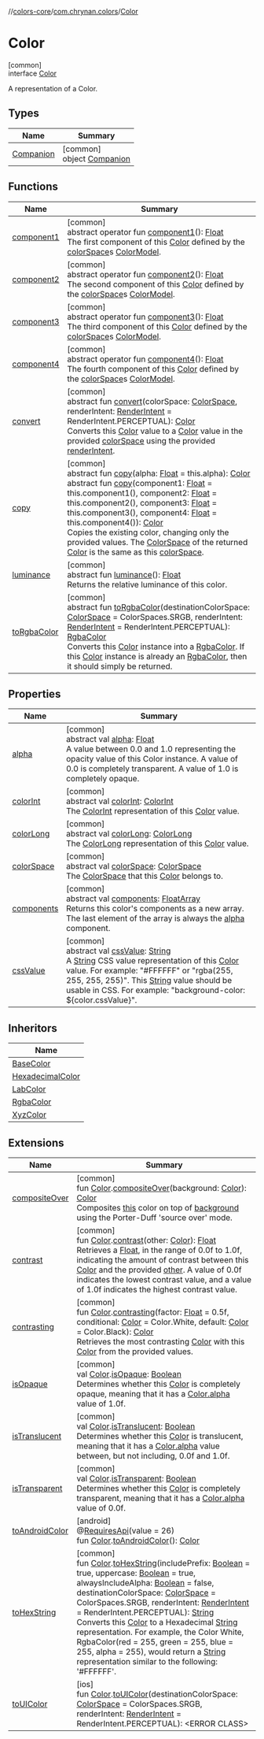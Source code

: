 //[colors-core](../../../index.md)/[com.chrynan.colors](../index.md)/[Color](index.md)

# Color

[common]\
interface [Color](index.md)

A representation of a Color.

## Types

| Name | Summary |
|---|---|
| [Companion](-companion/index.md) | [common]<br>object [Companion](-companion/index.md) |

## Functions

| Name | Summary |
|---|---|
| [component1](component1.md) | [common]<br>abstract operator fun [component1](component1.md)(): [Float](https://kotlinlang.org/api/latest/jvm/stdlib/kotlin/-float/index.html)<br>The first component of this [Color](index.md) defined by the [colorSpace](color-space.md)s [ColorModel](../../com.chrynan.colors.space/-color-model/index.md). |
| [component2](component2.md) | [common]<br>abstract operator fun [component2](component2.md)(): [Float](https://kotlinlang.org/api/latest/jvm/stdlib/kotlin/-float/index.html)<br>The second component of this [Color](index.md) defined by the [colorSpace](color-space.md)s [ColorModel](../../com.chrynan.colors.space/-color-model/index.md). |
| [component3](component3.md) | [common]<br>abstract operator fun [component3](component3.md)(): [Float](https://kotlinlang.org/api/latest/jvm/stdlib/kotlin/-float/index.html)<br>The third component of this [Color](index.md) defined by the [colorSpace](color-space.md)s [ColorModel](../../com.chrynan.colors.space/-color-model/index.md). |
| [component4](component4.md) | [common]<br>abstract operator fun [component4](component4.md)(): [Float](https://kotlinlang.org/api/latest/jvm/stdlib/kotlin/-float/index.html)<br>The fourth component of this [Color](index.md) defined by the [colorSpace](color-space.md)s [ColorModel](../../com.chrynan.colors.space/-color-model/index.md). |
| [convert](convert.md) | [common]<br>abstract fun [convert](convert.md)(colorSpace: [ColorSpace](../../com.chrynan.colors.space/-color-space/index.md), renderIntent: [RenderIntent](../../com.chrynan.colors.space/-render-intent/index.md) = RenderIntent.PERCEPTUAL): [Color](index.md)<br>Converts this [Color](index.md) value to a [Color](index.md) value in the provided [colorSpace](convert.md) using the provided [renderIntent](convert.md). |
| [copy](copy.md) | [common]<br>abstract fun [copy](copy.md)(alpha: [Float](https://kotlinlang.org/api/latest/jvm/stdlib/kotlin/-float/index.html) = this.alpha): [Color](index.md)<br>abstract fun [copy](copy.md)(component1: [Float](https://kotlinlang.org/api/latest/jvm/stdlib/kotlin/-float/index.html) = this.component1(), component2: [Float](https://kotlinlang.org/api/latest/jvm/stdlib/kotlin/-float/index.html) = this.component2(), component3: [Float](https://kotlinlang.org/api/latest/jvm/stdlib/kotlin/-float/index.html) = this.component3(), component4: [Float](https://kotlinlang.org/api/latest/jvm/stdlib/kotlin/-float/index.html) = this.component4()): [Color](index.md)<br>Copies the existing color, changing only the provided values. The [ColorSpace](color-space.md) of the returned [Color](index.md) is the same as this [colorSpace](color-space.md). |
| [luminance](luminance.md) | [common]<br>abstract fun [luminance](luminance.md)(): [Float](https://kotlinlang.org/api/latest/jvm/stdlib/kotlin/-float/index.html)<br>Returns the relative luminance of this color. |
| [toRgbaColor](to-rgba-color.md) | [common]<br>abstract fun [toRgbaColor](to-rgba-color.md)(destinationColorSpace: [ColorSpace](../../com.chrynan.colors.space/-color-space/index.md) = ColorSpaces.SRGB, renderIntent: [RenderIntent](../../com.chrynan.colors.space/-render-intent/index.md) = RenderIntent.PERCEPTUAL): [RgbaColor](../-rgba-color/index.md)<br>Converts this [Color](index.md) instance into a [RgbaColor](../-rgba-color/index.md). If this [Color](index.md) instance is already an [RgbaColor](../-rgba-color/index.md), then it should simply be returned. |

## Properties

| Name | Summary |
|---|---|
| [alpha](alpha.md) | [common]<br>abstract val [alpha](alpha.md): [Float](https://kotlinlang.org/api/latest/jvm/stdlib/kotlin/-float/index.html)<br>A value between 0.0 and 1.0 representing the opacity value of this Color instance. A value of 0.0 is completely transparent. A value of 1.0 is completely opaque. |
| [colorInt](color-int.md) | [common]<br>abstract val [colorInt](color-int.md): [ColorInt](../-color-int/index.md)<br>The [ColorInt](../-color-int/index.md) representation of this [Color](index.md) value. |
| [colorLong](color-long.md) | [common]<br>abstract val [colorLong](color-long.md): [ColorLong](../-color-long/index.md)<br>The [ColorLong](../-color-long/index.md) representation of this [Color](index.md) value. |
| [colorSpace](color-space.md) | [common]<br>abstract val [colorSpace](color-space.md): [ColorSpace](../../com.chrynan.colors.space/-color-space/index.md)<br>The [ColorSpace](../../com.chrynan.colors.space/-color-space/index.md) that this [Color](index.md) belongs to. |
| [components](components.md) | [common]<br>abstract val [components](components.md): [FloatArray](https://kotlinlang.org/api/latest/jvm/stdlib/kotlin/-float-array/index.html)<br>Returns this color's components as a new array. The last element of the array is always the [alpha](alpha.md) component. |
| [cssValue](css-value.md) | [common]<br>abstract val [cssValue](css-value.md): [String](https://kotlinlang.org/api/latest/jvm/stdlib/kotlin/-string/index.html)<br>A [String](https://kotlinlang.org/api/latest/jvm/stdlib/kotlin/-string/index.html) CSS value representation of this [Color](index.md) value. For example: "#FFFFFF" or "rgba(255, 255, 255, 255)". This [String](https://kotlinlang.org/api/latest/jvm/stdlib/kotlin/-string/index.html) value should be usable in CSS. For example: "background-color: ${color.cssValue}". |

## Inheritors

| Name |
|---|
| [BaseColor](../-base-color/index.md) |
| [HexadecimalColor](../-hexadecimal-color/index.md) |
| [LabColor](../-lab-color/index.md) |
| [RgbaColor](../-rgba-color/index.md) |
| [XyzColor](../-xyz-color/index.md) |

## Extensions

| Name | Summary |
|---|---|
| [compositeOver](../composite-over.md) | [common]<br>fun [Color](index.md).[compositeOver](../composite-over.md)(background: [Color](index.md)): [Color](index.md)<br>Composites [this](../../../../colors-core/com.chrynan.colors/index.md) color on top of [background](../composite-over.md) using the Porter-Duff 'source over' mode. |
| [contrast](../contrast.md) | [common]<br>fun [Color](index.md).[contrast](../contrast.md)(other: [Color](index.md)): [Float](https://kotlinlang.org/api/latest/jvm/stdlib/kotlin/-float/index.html)<br>Retrieves a [Float](https://kotlinlang.org/api/latest/jvm/stdlib/kotlin/-float/index.html), in the range of 0.0f to 1.0f, indicating the amount of contrast between this [Color](index.md) and the provided [other](index.md). A value of 0.0f indicates the lowest contrast value, and a value of 1.0f indicates the highest contrast value. |
| [contrasting](../contrasting.md) | [common]<br>fun [Color](index.md).[contrasting](../contrasting.md)(factor: [Float](https://kotlinlang.org/api/latest/jvm/stdlib/kotlin/-float/index.html) = 0.5f, conditional: [Color](index.md) = Color.White, default: [Color](index.md) = Color.Black): [Color](index.md)<br>Retrieves the most contrasting [Color](index.md) with this [Color](index.md) from the provided values. |
| [isOpaque](../is-opaque.md) | [common]<br>val [Color](index.md).[isOpaque](../is-opaque.md): [Boolean](https://kotlinlang.org/api/latest/jvm/stdlib/kotlin/-boolean/index.html)<br>Determines whether this [Color](index.md) is completely opaque, meaning that it has a [Color.alpha](alpha.md) value of 1.0f. |
| [isTranslucent](../is-translucent.md) | [common]<br>val [Color](index.md).[isTranslucent](../is-translucent.md): [Boolean](https://kotlinlang.org/api/latest/jvm/stdlib/kotlin/-boolean/index.html)<br>Determines whether this [Color](index.md) is translucent, meaning that it has a [Color.alpha](alpha.md) value between, but not including, 0.0f and 1.0f. |
| [isTransparent](../is-transparent.md) | [common]<br>val [Color](index.md).[isTransparent](../is-transparent.md): [Boolean](https://kotlinlang.org/api/latest/jvm/stdlib/kotlin/-boolean/index.html)<br>Determines whether this [Color](index.md) is completely transparent, meaning that it has a [Color.alpha](alpha.md) value of 0.0f. |
| [toAndroidColor](../to-android-color.md) | [android]<br>@[RequiresApi](https://developer.android.com/reference/kotlin/androidx/annotation/RequiresApi.html)(value = 26)<br>fun [Color](index.md#-1744101215%2FExtensions%2F747183510).[toAndroidColor](../to-android-color.md)(): [Color](https://developer.android.com/reference/kotlin/android/graphics/Color.html) |
| [toHexString](../to-hex-string.md) | [common]<br>fun [Color](index.md).[toHexString](../to-hex-string.md)(includePrefix: [Boolean](https://kotlinlang.org/api/latest/jvm/stdlib/kotlin/-boolean/index.html) = true, uppercase: [Boolean](https://kotlinlang.org/api/latest/jvm/stdlib/kotlin/-boolean/index.html) = true, alwaysIncludeAlpha: [Boolean](https://kotlinlang.org/api/latest/jvm/stdlib/kotlin/-boolean/index.html) = false, destinationColorSpace: [ColorSpace](../../com.chrynan.colors.space/-color-space/index.md) = ColorSpaces.SRGB, renderIntent: [RenderIntent](../../com.chrynan.colors.space/-render-intent/index.md) = RenderIntent.PERCEPTUAL): [String](https://kotlinlang.org/api/latest/jvm/stdlib/kotlin/-string/index.html)<br>Converts this [Color](index.md) to a Hexadecimal [String](https://kotlinlang.org/api/latest/jvm/stdlib/kotlin/-string/index.html) representation. For example, the Color White, RgbaColor(red = 255, green = 255, blue = 255, alpha = 255), would return a [String](https://kotlinlang.org/api/latest/jvm/stdlib/kotlin/-string/index.html) representation similar to the following: '#FFFFFF'. |
| [toUIColor](../to-u-i-color.md) | [ios]<br>fun [Color](index.md#-1744101215%2FExtensions%2F1322278016).[toUIColor](../to-u-i-color.md)(destinationColorSpace: [ColorSpace](../../../../colors-core/colors-core/com.chrynan.colors.space/-color-space/index.md) = ColorSpaces.SRGB, renderIntent: [RenderIntent](../../../../colors-core/colors-core/com.chrynan.colors.space/-render-intent/index.md) = RenderIntent.PERCEPTUAL): <!---  GfmCommand {"@class":"org.jetbrains.dokka.gfm.ResolveLinkGfmCommand","dri":{"packageName":"","classNames":"<ERROR CLASS>","callable":null,"target":{"@class":"org.jetbrains.dokka.links.PointingToDeclaration"},"extra":null}} --->&lt;ERROR CLASS&gt;<!--- ---> |

